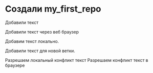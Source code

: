 ﻿# Создали my_first_repo

Добавили текст

Добавили текст через веб браузер

Добавим текст локально.

Добавили текст для новой ветки.

Разрешаем локальный конфликт текст
Разрешаем конфликт текст в браузере

